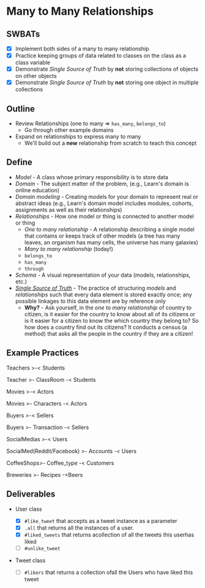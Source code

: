 # Many to Many Relationships

## SWBATs

* [x] Implement both sides of a many to many relationship
* [x] Practice keeping groups of data related to classes on the class as a class variable
* [x] Demonstrate _Single Source of Truth_ by **not** storing collections of objects on other objects
* [x] Demonstrate _Single Source of Truth_ by **not** storing one object in multiple collections

## Outline

* Review Relationships (one to many => `has_many`, `belongs_to`)
  * Go through other example domains
* Expand on relationships to express many to many
  * We'll build out a **new** relationship from scratch to teach this concept

## Define
* _Model_ - A class whose primary responsibility is to store data
* _Domain_ - The subject matter of the problem, (e.g., Learn's domain is online education)
* _Domain modeling_ - Creating models for your domain to represent real or abstract ideas (e.g., Learn's domain model includes modules, cohorts, assignments as well as their relationships)
* _Relationships_ - How one model or thing is connected to another model or thing
  * _One to many relationship_ - A relationship describing a single model that contains or keeps track of other models (a tree has many leaves, an organism has many cells, the universe has many galaxies)
  * _Many to many relationship_ (today!)
  * `belongs_to`
  * `has_many`
  * `through`
* _Schema_ - A visual representation of your data (models, relationships, etc.)
* [_Single Source of Truth_](https://en.wikipedia.org/wiki/Single_source_of_truth) - The practice of structuring _models_ and _relationships_ such that every data element is stored exactly once; any possible linkages to this data element are by reference only
  * **Why?** - Ask yourself, in the _one to many relationship_ of country to citizen, is it easier for the country to know about all of its citizens or is it easier for a citizen to know the which country they belong to? So how does a country find out its citizens? It conducts a census (a method) that asks all the people in the country if they are a citizen!

## Example Practices
Teachers >-< Students

Teacher >- ClassRoom -< Students

Movies >-< Actors

Movies >- Characters -< Actors

Buyers >-< Sellers

Buyers >- Transaction -< Sellers

SocialMedias >-< Users

SocialMed(Reddit/Facebook) >- Accounts -< Users

CoffeeShops>- Coffee_type -< Customers

Breweries >- Recipes -<Beers


## Deliverables
- User class
  - [x] `#like_tweet` that accepts as a tweet instance as a parameter
  - [x] `.all` that returns all the instances of a user.
  - [x] `#liked_tweets` that returns acollection of all the tweets this userhas liked
  - [ ] `#unlike_tweet`
- Tweet class

  - [ ] `#likers` that returns a collection ofall the Users who have liked this tweet
